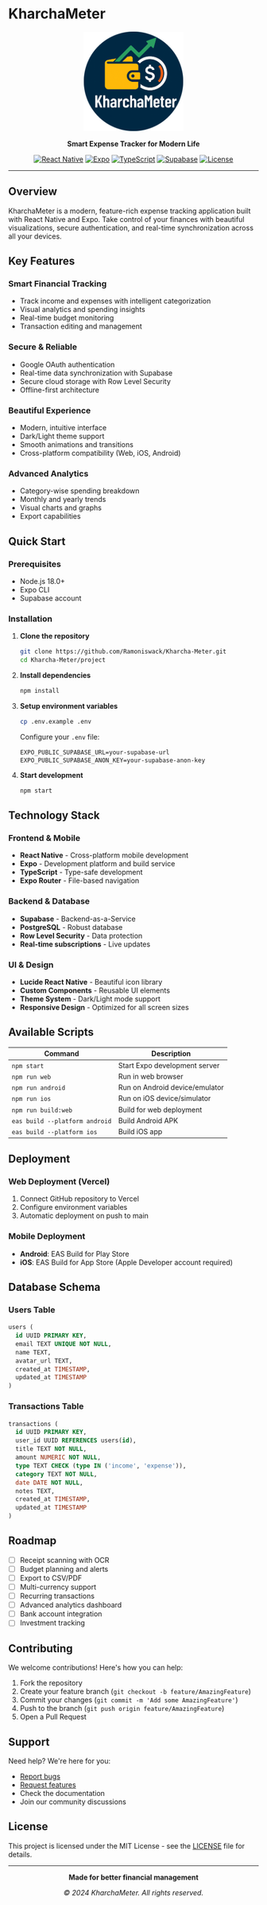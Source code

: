 # KharchaMeter

<div align="center">
  <img src="project/assets/images/KharchaMeter.png" alt="KharchaMeter Logo" width="200"/>
  
  **Smart Expense Tracker for Modern Life**
  
  [![React Native](https://img.shields.io/badge/React_Native-20232A?style=flat&logo=react&logoColor=61DAFB)](https://reactnative.dev)
  [![Expo](https://img.shields.io/badge/Expo-000020?style=flat&logo=expo&logoColor=white)](https://expo.dev)
  [![TypeScript](https://img.shields.io/badge/TypeScript-007ACC?style=flat&logo=typescript&logoColor=white)](https://typescriptlang.org)
  [![Supabase](https://img.shields.io/badge/Supabase-3ECF8E?style=flat&logo=supabase&logoColor=white)](https://supabase.com)
  [![License](https://img.shields.io/badge/License-MIT-green.svg)](LICENSE)
</div>

---

## Overview

KharchaMeter is a modern, feature-rich expense tracking application built with React Native and Expo. Take control of your finances with beautiful visualizations, secure authentication, and real-time synchronization across all your devices.

## Key Features

### Smart Financial Tracking

- Track income and expenses with intelligent categorization
- Visual analytics and spending insights
- Real-time budget monitoring
- Transaction editing and management

### Secure & Reliable

- Google OAuth authentication
- Real-time data synchronization with Supabase
- Secure cloud storage with Row Level Security
- Offline-first architecture

### Beautiful Experience

- Modern, intuitive interface
- Dark/Light theme support
- Smooth animations and transitions
- Cross-platform compatibility (Web, iOS, Android)

### Advanced Analytics

- Category-wise spending breakdown
- Monthly and yearly trends
- Visual charts and graphs
- Export capabilities

## Quick Start

### Prerequisites

- Node.js 18.0+
- Expo CLI
- Supabase account

### Installation

1. **Clone the repository**

   ```bash
   git clone https://github.com/Ramoniswack/Kharcha-Meter.git
   cd Kharcha-Meter/project
   ```

2. **Install dependencies**

   ```bash
   npm install
   ```

3. **Setup environment variables**

   ```bash
   cp .env.example .env
   ```

   Configure your `.env` file:

   ```env
   EXPO_PUBLIC_SUPABASE_URL=your-supabase-url
   EXPO_PUBLIC_SUPABASE_ANON_KEY=your-supabase-anon-key
   ```

4. **Start development**
   ```bash
   npm start
   ```

## Technology Stack

### Frontend & Mobile

- **React Native** - Cross-platform mobile development
- **Expo** - Development platform and build service
- **TypeScript** - Type-safe development
- **Expo Router** - File-based navigation

### Backend & Database

- **Supabase** - Backend-as-a-Service
- **PostgreSQL** - Robust database
- **Row Level Security** - Data protection
- **Real-time subscriptions** - Live updates

### UI & Design

- **Lucide React Native** - Beautiful icon library
- **Custom Components** - Reusable UI elements
- **Theme System** - Dark/Light mode support
- **Responsive Design** - Optimized for all screen sizes

## Available Scripts

| Command                        | Description                    |
| ------------------------------ | ------------------------------ |
| `npm start`                    | Start Expo development server  |
| `npm run web`                  | Run in web browser             |
| `npm run android`              | Run on Android device/emulator |
| `npm run ios`                  | Run on iOS device/simulator    |
| `npm run build:web`            | Build for web deployment       |
| `eas build --platform android` | Build Android APK              |
| `eas build --platform ios`     | Build iOS app                  |

## Deployment

### Web Deployment (Vercel)

1. Connect GitHub repository to Vercel
2. Configure environment variables
3. Automatic deployment on push to main

### Mobile Deployment

- **Android**: EAS Build for Play Store
- **iOS**: EAS Build for App Store (Apple Developer account required)

## Database Schema

### Users Table

```sql
users (
  id UUID PRIMARY KEY,
  email TEXT UNIQUE NOT NULL,
  name TEXT,
  avatar_url TEXT,
  created_at TIMESTAMP,
  updated_at TIMESTAMP
)
```

### Transactions Table

```sql
transactions (
  id UUID PRIMARY KEY,
  user_id UUID REFERENCES users(id),
  title TEXT NOT NULL,
  amount NUMERIC NOT NULL,
  type TEXT CHECK (type IN ('income', 'expense')),
  category TEXT NOT NULL,
  date DATE NOT NULL,
  notes TEXT,
  created_at TIMESTAMP,
  updated_at TIMESTAMP
)
```

## Roadmap

- [ ] Receipt scanning with OCR
- [ ] Budget planning and alerts
- [ ] Export to CSV/PDF
- [ ] Multi-currency support
- [ ] Recurring transactions
- [ ] Advanced analytics dashboard
- [ ] Bank account integration
- [ ] Investment tracking

## Contributing

We welcome contributions! Here's how you can help:

1. Fork the repository
2. Create your feature branch (`git checkout -b feature/AmazingFeature`)
3. Commit your changes (`git commit -m 'Add some AmazingFeature'`)
4. Push to the branch (`git push origin feature/AmazingFeature`)
5. Open a Pull Request

## Support

Need help? We're here for you:

- [Report bugs](https://github.com/Ramoniswack/Kharcha-Meter/issues)
- [Request features](https://github.com/Ramoniswack/Kharcha-Meter/issues)
- Check the documentation
- Join our community discussions

## License

This project is licensed under the MIT License - see the [LICENSE](LICENSE) file for details.

---

<div align="center">
  <p><strong>Made for better financial management</strong></p>
  <p><i>© 2024 KharchaMeter. All rights reserved.</i></p>
</div>
